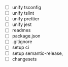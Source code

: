 - [ ] unify tsconfig
- [ ] unify tslint
- [ ] unify prettier
- [ ] unify jest
- [ ] readmes
- [ ] package.json
- [ ] .gitignore
- [ ] setup ci
- [ ] setup semantic-release,
- [ ] changesets
